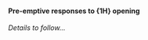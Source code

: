 #### <a name="Pre-emptive_responses_to_1H_opening"> Pre-emptive responses to {1H} opening

_Details to follow..._
